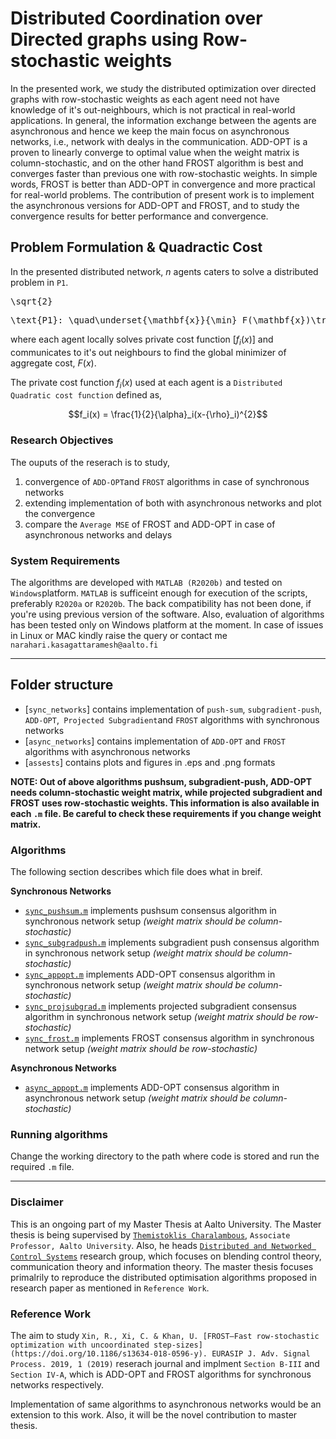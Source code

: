 # Distributed Coordination over Directed graphs using Row-stochastic weights

In the presented work, we study the distributed optimization over directed graphs with row-stochastic weights as each agent need not have knowledge of it's out-neighbours, which is not practical in real-world applications.  In general,  the information exchange between the agents are asynchronous and hence we keep the main focus on asynchronous networks, i.e., network with dealys in the communication. ADD-OPT is a proven to linearly converge to optimal value when the weight matrix is column-stochastic, and on the other hand FROST algorithm is best and converges faster than previous one with row-stochastic weights.  In simple words, FROST is better than ADD-OPT in convergence and more practical for real-world problems.  The contribution of present work is to implement the asynchronous versions for ADD-OPT and FROST, and to study the convergence results for better performance and convergence.

## Problem Formulation & Quadractic Cost

In the presented distributed network, *n* agents caters to solve a distributed problem in `P1`.

<pre xml:lang="latex">\sqrt{2}</pre>
<pre xml:lang="latex">
\text{P1}: \quad\underset{\mathbf{x}}{\min} F(\mathbf{x})\triangleq\frac{1}{n}\sum\limits_{i=1}^{n}f_{i}(\mathbf{x}),
</pre>

where each agent locally solves private cost function $[f_i(x)]$ and communicates to it's out neighbours to find the global minimizer of aggregate cost, $`F(x)`$.

The private cost function $`f_i(x)`$ used at each agent is a `Distributed Quadratic cost function` defined as,

``` math
f_i(x) = \frac{1}{2}{\alpha}_i(x-{\rho}_i)^{2}
```
### Research Objectives

The ouputs of the reserach is to study,
1. convergence of `ADD-OPT`and `FROST` algorithms in case of synchronous networks
2. extending implementation of both with asynchronous networks and plot the convergence
3. compare the `Average MSE` of FROST and ADD-OPT in case of asynchronous networks and delays

### System Requirements

The algorithms are developed with `MATLAB (R2020b)` and tested on `Windows`platform. `MATLAB` is sufficeint enough for execution of the scripts, preferably `R2020a` or `R2020b`.  The back compatibility has not been done, if you're using previous version of the software.  Also, evaluation of algorithms has been tested only on Windows platform at the moment.  In case of issues in Linux or MAC kindly raise the query or contact me `narahari.kasagattaramesh@aalto.fi`


-------------------------------------------------------------------------------------------------------------------------------------------------------------------------
## Folder structure

* [`sync_networks`] contains implementation of `push-sum`, `subgradient-push`, `ADD-OPT`,` Projected Subgradient`and `FROST` algorithms with synchronous networks
* [`async_networks`] contains implementation of `ADD-OPT` and `FROST` algorithms with asynchronous networks
* [`assests`] contains plots and figures in .eps and .png formats

**NOTE: Out of above algorithms pushsum, subgradient-push, ADD-OPT needs column-stochastic weight matrix, while projected subgradient and FROST uses row-stochastic weights.  This information is also available in each `.m` file.  Be careful to check these requirements if you change weight matrix.**

### Algorithms

The following section describes which file does what in breif.

**Synchronous Networks**
* [`sync_pushsum.m`](sync_networks/sync_pushsum.m) implements pushsum consensus algorithm in synchronous network setup *(weight matrix should be column-stochastic)*
* [`sync_subgradpush.m`](sync_networks/sync_subgradpush.m) implements subgradient push consensus algorithm in synchronous network setup *(weight matrix should be column-stochastic)*
* [`sync_appopt.m`](sync_networks/sync_appopt.m) implements ADD-OPT consensus algorithm in synchronous network setup *(weight matrix should be column-stochastic)*
* [`sync_projsubgrad.m`](sync_networks/sync_projsubgrad.m) implements projected subgradient consensus algorithm in synchronous network setup *(weight matrix should be row-stochastic)*
* [`sync_frost.m`](sync_networks/sync_frost.m) implements FROST consensus algorithm in synchronous network setup *(weight matrix should be row-stochastic)*

**Asynchronous Networks**
* [`async_appopt.m`](async_networks/async_appopt.m) implements ADD-OPT consensus algorithm in asynchronous network setup *(weight matrix should be column-stochastic)*


### Running algorithms

Change the working directory to the path where code is stored and run the required `.m` file.

-------------------------------------------------------------------------------------------------------------------------------------------------------------------------
### Disclaimer
This is an ongoing part of my Master Thesis at Aalto University.  The Master thesis is being supervised by [`Themistoklis Charalambous`](https://themistoklis.org/), `Associate Professor, Aalto University`.  Also, he heads [`Distributed and Networked Control Systems`](https://www.aalto.fi/en/department-of-electrical-engineering-and-automation/distributed-and-networked-control-systems) research group, which focuses on blending control theory, communication theory and information theory.  The master thesis focuses primalrily to reproduce the distributed optimisation algorithms proposed in research paper as mentioned in `Reference Work`.

### Reference Work

The aim to study `Xin, R., Xi, C. & Khan, U. [FROST—Fast row-stochastic optimization with uncoordinated step-sizes](https://doi.org/10.1186/s13634-018-0596-y). EURASIP J. Adv. Signal Process. 2019, 1 (2019)` reserach journal and implment `Section B-III` and `Section IV-A`, which is ADD-OPT and FROST algorithms for synchronous networks respectively.  

Implementation of same algorithms to asynchronous networks would be an extension to this work.  Also, it will be the novel contribution to master thesis.